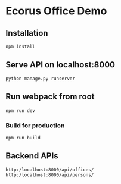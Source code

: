 # Ecorus Office Demo

## Installation
```
npm install
```

## Serve API on localhost:8000
```
python manage.py runserver
```

## Run webpack from root
```
npm run dev
```

### Build for production
```
npm run build
```

## Backend APIs 
```
http:/localhost:8000/api/offices/
http:/localhost:8000/api/persons/
```